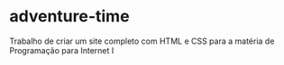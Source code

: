 # adventure-time
Trabalho de criar um site completo com HTML e CSS para a matéria de Programação para Internet I
